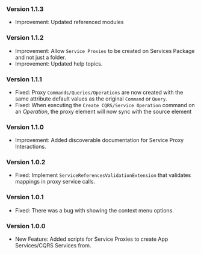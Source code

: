 ### Version 1.1.3

- Improvement: Updated referenced modules

### Version 1.1.2

- Improvement: Allow ``Service Proxies`` to be created on Services Package and not just a folder.
- Improvement: Updated help topics.

### Version 1.1.1

- Fixed: Proxy `Commands/Queries/Operations` are now created with the same attribute default values as the original `Command` or `Query`.
- Fixed: When executing the `Create CQRS/Service Operation` command on an *Operation*, the proxy element will now sync with the source element


### Version 1.1.0

- Improvement: Added discoverable documentation for Service Proxy Interactions.

### Version 1.0.2

- Fixed: Implement `ServiceReferencesValidationExtension` that validates mappings in proxy service calls.

### Version 1.0.1

- Fixed: There was a bug with showing the context menu options.

### Version 1.0.0

- New Feature: Added scripts for Service Proxies to create App Services/CQRS Services from.
